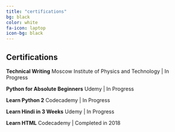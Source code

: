 ```yaml
---
title: "certifications"
bg: black
color: white
fa-icon: laptop
icon-bg: black
---
```


## Certifications

**Technical Writing**
Moscow Institute of Physics and Technology \| In Progress

**Python for Absolute Beginners**
Udemy \| In Progress

**Learn Python 2**
Codecademy \| In Progress

**Learn Hindi in 3 Weeks**
Udemy \| In Progress

**Learn HTML**
Codecademy \| Completed in 2018
